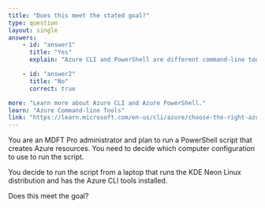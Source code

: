 ```yaml
---
title: "Does this meet the stated goal?"
type: question
layout: single
answers:
    - id: "answer1"
      title: "Yes"
      explain: "Azure CLI and PowerShell are different command-line tools. Having Azure CLI installed on Linux does not provide the capability to run PowerShell scripts. You would need PowerShell Core and the Az PowerShell module installed."

    - id: "answer2"
      title: "No"
      correct: true

more: "Learn more about Azure CLI and Azure PowerShell."
learn: "Azure Command-line Tools"
link: "https://learn.microsoft.com/en-us/cli/azure/choose-the-right-azure-command-line-tool"
---
```


You are an MDFT Pro administrator and plan to run a PowerShell script that creates Azure resources. You need to decide which computer configuration to use to run the script. 

You decide to run the script from a laptop that runs the KDE Neon Linux distribution and has the Azure CLI tools installed. 

Does this meet the goal?